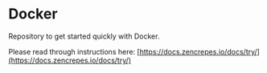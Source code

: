 # Docker

Repository to get started quickly with Docker.

Please read through instructions here: [https://docs.zencrepes.io/docs/try/](https://docs.zencrepes.io/docs/try/)
